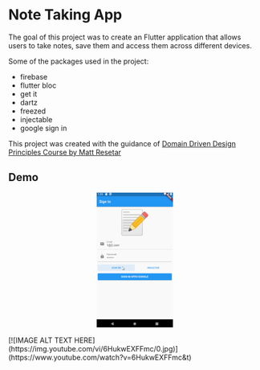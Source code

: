# Note Taking App

The goal of this project was to create an Flutter application that allows users to take notes, save them and access them across different devices.  

Some of the packages used in the project:
- firebase
- flutter bloc
- get it
- dartz
- freezed
- injectable
- google sign in  
  
  
This project was created with the guidance of [Domain Driven Design Principles Course by Matt Resetar](https://www.youtube.com/watch?v=RMiN59x3uH0&list=PLB6lc7nQ1n4iS5p-IezFFgqP6YvAJy84U)

## Demo
<p align="center">
  <img width="30%" src="images/screen.gif">
</p>
[![IMAGE ALT TEXT HERE](https://img.youtube.com/vi/6HukwEXFFmc/0.jpg)](https://www.youtube.com/watch?v=6HukwEXFFmc&t)